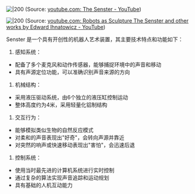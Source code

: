 

![|200](https://i.ytimg.com/vi/wY85GrYGnyw/hqdefault.jpg)
(Source: [youtube.com:  The Senster - YouTube](https://youtu.be/wY85GrYGnyw?t=36))



![|200](https://i.ytimg.com/vi/MVGEXSPaO_c/hqdefault.jpg)
(Source: [youtube.com:  Robots as Sculpture The Senster and other works by Edward Ihnatowicz - YouTube](https://youtu.be/MVGEXSPaO_c?t=3))

Senster 是一个具有开创性的机器人艺术装置，其主要技术特点和功能如下：

1. 感知系统：
- 配备了多个麦克风和动作传感器，能够捕捉环境中的声音和移动 
- 具有声源定位功能，可以准确识别声音来源的方向 

1. 机械结构：
- 采用液压驱动系统，由6个独立的液压缸控制运动 
- 整体高度约为4米，采用轻量化铝制结构 

1. 交互行为：
- 能够模拟类似生物的自然反应模式 
- 对柔和的声音表现出"好奇"，会转向声源并靠近 
- 对突然的响声或快速移动表现出"害怕"，会迅速后退 

1. 控制系统：
- 使用当时最先进的计算机系统进行实时控制 
- 通过复杂的算法实现声音追踪和运动规划 
- 具有基础的人机互动能力 

